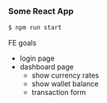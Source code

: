 ### Some React App
```bash 
$ npm run start
```


FE goals
- login page 
- dashboard page
  - show currency rates  
  - show wallet balance 
  - transaction form 